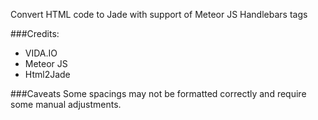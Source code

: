 Convert HTML code to Jade with support of Meteor JS Handlebars tags

###Credits:
+ VIDA.IO
+ Meteor JS
+ Html2Jade

###Caveats
Some spacings may not be formatted correctly and require some manual adjustments.
